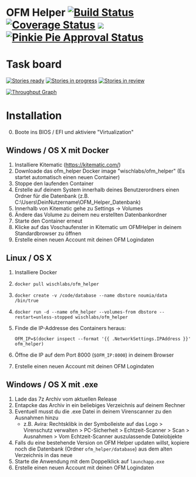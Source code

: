# OFM Helper [![Build Status](https://travis-ci.org/WiSchLabs/ofm_helper.svg?branch=master)](https://travis-ci.org/WiSchLabs/ofm_helper) [![Coverage Status](https://coveralls.io/repos/github/WiSchLabs/ofm_helper/badge.svg?branch=master)](https://coveralls.io/github/WiSchLabs/ofm_helper?branch=master) [![](https://images.microbadger.com/badges/image/wischlabs/ofm_helper.svg)](http://microbadger.com/images/wischlabs/ofm_helper "Get your own image badge on microbadger.com") [![Pinkie Pie Approval Status](http://dosowisko.net/pinkiepieapproved.svg)](https://www.youtube.com/watch?v=FULyN9Ai-A0)

# Task board

[![Stories ready](https://badge.waffle.io/WiSchLabs/ofm_helper.png?label=backlog&title=Backlog)](http://waffle.io/WiSchLabs/ofm_helper)
[![Stories in progress](https://badge.waffle.io/WiSchLabs/ofm_helper.png?label=in%20progress&title=In%20progress)](http://waffle.io/WiSchLabs/ofm_helper)
[![Stories in review](https://badge.waffle.io/WiSchLabs/ofm_helper.png?label=in%20review&title=In%20review)](http://waffle.io/WiSchLabs/ofm_helper)

[![Throughput Graph](https://graphs.waffle.io/WiSchLabs/ofm_helper/throughput.svg)](https://waffle.io/WiSchLabs/ofm_helper/metrics/throughput)

# Installation

0. Boote ins BIOS / EFI und aktiviere "Virtualization"

## Windows / OS X  mit Docker

1. Installiere Kitematic (https://kitematic.com/)
2. Downloade das ofm_helper Docker image "wischlabs/ofm_helper" (Es startet automatisch einen neuen Container)
3. Stoppe den laufenden Container
4. Erstelle auf deinem System innerhalb deines Benutzerordners einen Ordner für die Datenbank (z.B. C:\Users\DeinNutzername\OFM_Helper_Datenbank)
5. Innerhalb von Kitematic gehe zu Settings -> Volumes
6. Ändere das Volume zu deinem neu erstellten Datenbankordner
7. Starte den Container erneut
8. Klicke auf das Voschaufenster in Kitematic um OFMHelper in deinem Standardbrowser zu öffnen
9. Erstelle einen neuen Account mit deinen OFM Logindaten

## Linux / OS X

1. Installiere Docker
2. `docker pull wischlabs/ofm_helper`
3. `docker create -v /code/database --name dbstore noumia/data /bin/true`
4. `docker run -d --name ofm_helper --volumes-from dbstore --restart=unless-stopped wischlabs/ofm_helper`
5. Finde die IP-Addresse des Containers heraus: 

    `OFM_IP=$(docker inspect --format '{{ .NetworkSettings.IPAddress }}' ofm_helper)`
6. Öffne die IP auf dem Port 8000 (`$OFM_IP:8000`) in deinem Browser
7. Erstelle einen neuen Account mit deinen OFM Logindaten

## Windows / OS X  mit .exe

1. Lade das 7z Archiv vom aktuellen Release
2. Entapcke das Archiv in ein beliebiges Verzeichnis auf deinem Rechner
3. Eventuell musst du die .exe Datei in deinem Virenscanner zu den Ausnahmen hinzu
   - z.B. Avira: Rechtsklibk in der Symbolleiste auf das Logo > Virenschutz verwalten > PC-Sicherheit > Echtzeit-Scanner > Scan > Ausnahmen > Vom Echtzeit-Scanner auszulassende Dateiobjekte 
4. Falls du eine bestehende Version on OFM Helper updaten willst, kopiere noch die Datenbank (Ordner `ofm_helper/database`) aus dem alten Verzeichnis in das neue
5. Starte die Anwendung mit dem Doppelklick auf `launchapp.exe`
6. Erstelle einen neuen Account mit deinen OFM Logindaten
